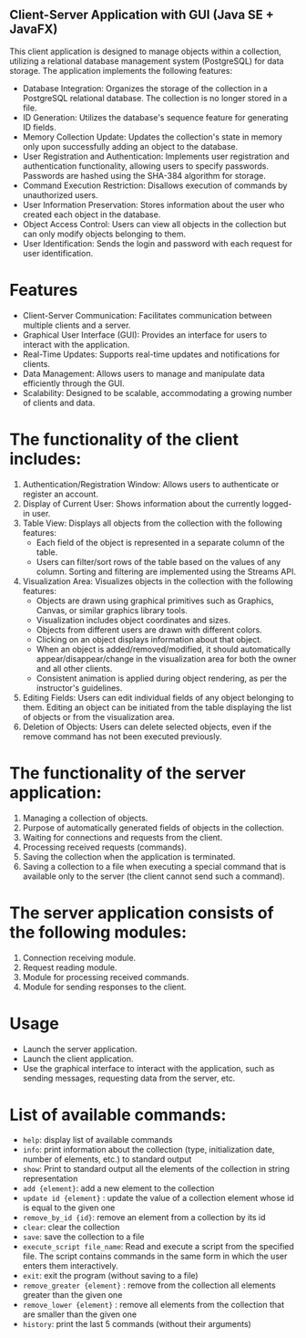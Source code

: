 ## Client-Server Application with GUI (Java SE + JavaFX)

This client application is designed to manage objects within a collection, utilizing a relational database management system (PostgreSQL) for data storage. The application implements the following features:

+ Database Integration: Organizes the storage of the collection in a PostgreSQL relational database. The collection is no longer stored in a file.
+ ID Generation: Utilizes the database's sequence feature for generating ID fields.
+ Memory Collection Update: Updates the collection's state in memory only upon successfully adding an object to the database.
+ User Registration and Authentication: Implements user registration and authentication functionality, allowing users to specify passwords. Passwords are hashed using the SHA-384 algorithm for storage.
+ Command Execution Restriction: Disallows execution of commands by unauthorized users.
+ User Information Preservation: Stores information about the user who created each object in the database.
+ Object Access Control: Users can view all objects in the collection but can only modify objects belonging to them.
+ User Identification: Sends the login and password with each request for user identification.

# Features
+ Client-Server Communication: Facilitates communication between multiple clients and a server.
+ Graphical User Interface (GUI): Provides an interface for users to interact with the application.
+ Real-Time Updates: Supports real-time updates and notifications for clients.
+ Data Management: Allows users to manage and manipulate data efficiently through the GUI.
+ Scalability: Designed to be scalable, accommodating a growing number of clients and data.

# The functionality of the client includes:

1. Authentication/Registration Window: Allows users to authenticate or register an account.
2. Display of Current User: Shows information about the currently logged-in user.
3. Table View: Displays all objects from the collection with the following features:
   + Each field of the object is represented in a separate column of the table.
   + Users can filter/sort rows of the table based on the values of any column. Sorting and filtering are implemented using the Streams API.
4. Visualization Area: Visualizes objects in the collection with the following features:
   + Objects are drawn using graphical primitives such as Graphics, Canvas, or similar graphics library tools.
   + Visualization includes object coordinates and sizes.
   + Objects from different users are drawn with different colors.
   + Clicking on an object displays information about that object.
   + When an object is added/removed/modified, it should automatically appear/disappear/change in the visualization area for both the owner and all other clients.
   + Consistent animation is applied during object rendering, as per the instructor's guidelines.
5. Editing Fields: Users can edit individual fields of any object belonging to them. Editing an object can be initiated from the table displaying the list of objects or from the visualization area.
6. Deletion of Objects: Users can delete selected objects, even if the remove command has not been executed previously.

# The functionality of the server application:

1. Managing a collection of objects.
2. Purpose of automatically generated fields of objects in the collection.
3. Waiting for connections and requests from the client.
4. Processing received requests (commands).
5. Saving the collection when the application is terminated.
6. Saving a collection to a file when executing a special command that is available only to the server (the client cannot send such a command).

# The server application consists of the following modules:

1. Connection receiving module.
2. Request reading module.
3. Module for processing received commands.
4. Module for sending responses to the client.
     
# Usage
  + Launch the server application.
  + Launch the client application.
  + Use the graphical interface to interact with the application, such as sending messages, requesting data from the server, etc.

# List of available commands:
+ `help`: display list of available commands
+ `info`: print information about the collection (type, initialization date, number of elements, etc.) to standard output
+ `show`: Print to standard output all the elements of the collection in string representation
+ `add {element}`: add a new element to the collection
+ `update id {element}` : update the value of a collection element whose id is equal to the given one
+ `remove_by_id {id}`: remove an element from a collection by its id
+ `clear`: clear the collection
+ `save`: save the collection to a file
+ `execute_script file_name`: Read and execute a script from the specified file. The script contains commands in the same form in which the user enters them interactively.
+ `exit`: exit the program (without saving to a file)
+ `remove_greater {element}` : remove from the collection all elements greater than the given one
+ `remove_lower {element}` : remove all elements from the collection that are smaller than the given one
+ `history`: print the last 5 commands (without their arguments)
